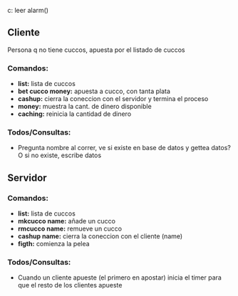 c: leer alarm()

## Cliente
Persona q no tiene cuccos, apuesta por el listado de cuccos

### Comandos:

- **list:** lista de cuccos
- **bet cucco money:** apuesta a cucco, con tanta plata
- **cashup:** cierra la coneccion con el servidor y termina el proceso
- **money:** muestra la cant. de dinero disponible
- **caching:** reinicia la cantidad de dinero

### Todos/Consultas:

- Pregunta nombre al correr, ve si existe en base de datos y gettea datos? O si no existe, escribe datos

## Servidor

### Comandos:

- **list:** lista de cuccos
- **mkcucco name:** añade un cucco
- **rmcucco name:** remueve un cucco
- **cashup name:** cierra la coneccion con el cliente (name)
- **figth:** comienza la pelea

### Todos/Consultas:

- Cuando un cliente apueste (el primero en apostar) inicia el timer para que el resto de los clientes apueste
